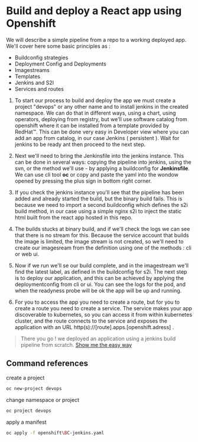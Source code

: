 # Build and deploy a React app using Openshift

We will describe a simple pipeline from a repo to a working deployed app.
We'll cover here some basic principles as :

* Buildconfig strategies
* Deployment Config and Deployments
* Imagestreams
* Templates
* Jenkins and S2I
* Services and routes

1. To start our process to build and deploy the app we must create a project "devops" or any other name and to install jenkins in the created namespace. We can do that in different ways, using a chart, using operators, deploying from registry, but we'll use software catalog from openshift where it can be installed from a template provided by RedHat™. This can be done very easy in Developer view where you can add an app from catalog, in our case Jenkins ( persistent ). Wait for jenkins to be ready ant then proceed to the next step.

2. Next we'll need to bring the Jenkinsfile into the jenkins instance. This can be done in several ways: copying the pipeline into jenkins, using the svn, or the method we'll use - by applying a buildconfig for <b>Jenkinsfile</b>.  We can use cli tool <b>oc</b> or copy and paste the yaml into the wondow opened by pressing the plus sign in bottom right corner.


3. If you check the jenkins instance you'll see that the pipeline has been added and already started the build, but the binary build fails. This is because we need to import a second buildconfig which defines the s2i build method, in our case using a simple nginx s2i to inject the static html built from the react app hosted in this repo.

4. The builds stucks at binary build, and if we'll check the logs we can see that there is no stream for this. Because the service account that builds the image is limited, the image stream is not created, so we'll need to create our imagesream from the definition using one of the methods : cli or web ui.

5. Now if we run we'll se our build complete, and in the imagestream we'll find the latest label, as defined in the buildconfig for s2i. The next step is to deploy our application, and this can be achieved by applying the deploymentconfig from cli or ui. You can see the logs for the pod, and when the readyness probe will be ok the app will be up and running.

6. For you to access the app you need to create a route, but for you to create a route you need to create a service. The service makes your app discoverable to kubernetes, so you can access it from within kubernetes cluster, and the route connects to the service and exposes the application with an URL http(s)://[route].apps.[openshift.adress] .


> There you go ! we deployed an application using a jenkins build pipeline from scratch. [Show me the easy way](cherry.md)

## Command references
create a project
```bash
oc new-project devops
```
change namespace or project
```bash
oc project devops
```

apply a manifest
```bash
oc apply -f openshift\BC-jenkins.yaml
```

